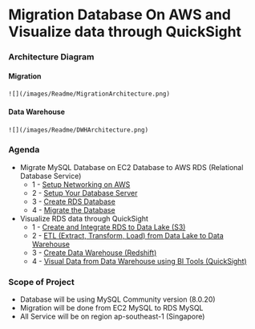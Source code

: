 # Migration Database On AWS and Visualize data through QuickSight

### Architecture Diagram
#### Migration
    ![](/images/Readme/MigrationArchitecture.png)
#### Data Warehouse
    ![](/images/Readme/DWHArchitecture.png)

### Agenda
* Migrate MySQL Database on EC2 Database to AWS RDS (Relational Database Service)
    * 1 - [Setup Networking on AWS](docs/Migration/SetupNetworking.md)
    * 2 - [Setup Your Database Server](docs/Migration/SetupEC2.md)
    * 3 - [Create RDS Database](docs/Migration/CreateRDS.md)
    * 4 - [Migrate the Database](docs/Migration/MigrateDB.md)
* Visualize RDS data through QuickSight
    * 1 - [Create and Integrate RDS to Data Lake (S3)](docs/Visualization/IntegrateRDStoDataLake.md)
    * 2 - [ETL (Extract, Transform, Load) from Data Lake to Data Warehouse](docs/Visualization/ETL.md)
    * 3 - [Create Data Warehouse (Redshift)](docs/Visualization/DWH.md)
    * 4 - [Visual Data from Data Warehouse using BI Tools (QuickSight)](docs/Visualization/Visualize.md)

### Scope of Project
* Database will be using MySQL Community version (8.0.20)
* Migration will be done from EC2 MySQL to RDS MySQL
* All Service will be on region ap-southeast-1 (Singapore)
